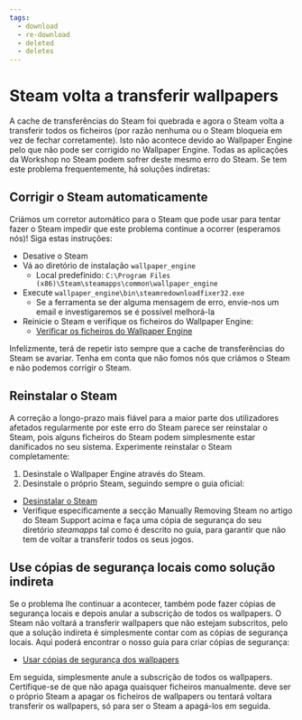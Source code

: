 ```yaml
---
tags:
  - download
  - re-download
  - deleted
  - deletes
---
```


# Steam volta a transferir wallpapers

A cache de transferências do Steam foi quebrada e agora o Steam volta a transferir todos os ficheiros (por razão nenhuma ou o Steam bloqueia em vez de fechar corretamente). Isto não acontece devido ao Wallpaper Engine pelo que não pode ser corrigido no Wallpaper Engine. Todas as aplicações da Workshop no Steam podem sofrer deste mesmo erro do Steam. Se tem este problema frequentemente, há soluções indiretas:

## Corrigir o Steam automaticamente
Criámos um corretor automático para o Steam que pode usar para tentar fazer o Steam impedir que este problema continue a ocorrer (esperamos nós)! Siga estas instruções:
* Desative o Steam
* Vá ao diretório de instalação `wallpaper_engine`
  * Local predefinido: `C:\Program Files (x86)\Steam\steamapps\common\wallpaper_engine`
* Execute `wallpaper_engine\bin\steamredownloadfixer32.exe`
  * Se a ferramenta se der alguma mensagem de erro, envie-nos um email e investigaremos se é possível melhorá-la
* Reinicie o Steam e verifique os ficheiros do Wallpaper Engine:
  * [Verificar os ficheiros do Wallpaper Engine](https://support.steampowered.com/kb_article.php?ref=2037-QEUH-3335)

Infelizmente, terá de repetir isto sempre que a cache de transferências do Steam se avariar. Tenha em conta que não fomos nós que criámos o Steam e não podemos corrigir o Steam.

## Reinstalar o Steam

A correção a longo-prazo mais fiável para a maior parte dos utilizadores afetados regularmente por este erro do Steam parece ser reinstalar o Steam, pois alguns ficheiros do Steam podem simplesmente estar danificados no seu sistema. Experimente reinstalar o Steam completamente:

1. Desinstale o Wallpaper Engine através do Steam.
2. Desinstale o próprio Steam, seguindo sempre o guia oficial:
  * [Desinstalar o Steam](https://support.steampowered.com/kb_article.php?ref=9609-OBMP-2526)
  * Verifique especificamente a secção Manually Removing Steam no artigo do Steam Support acima e faça uma cópia de segurança do seu diretório *steamapps* tal como é descrito no guia, para garantir que não tem de voltar a transferir todos os seus jogos.

## Use cópias de segurança locais como solução indireta

Se o problema lhe continuar a acontecer, também pode fazer cópias de segurança locais e depois anular a subscrição de todos os wallpapers. O Steam não voltará a transferir wallpapers que não estejam subscritos, pelo que a solução indireta é simplesmente contar com as cópias de segurança locais. Aqui poderá encontrar o nosso guia para criar cópias de segurança:

* [Usar cópias de segurança dos wallpapers](/steam/backup)

Em seguida, simplesmente anule a subscrição de todos os wallpapers. Certifique-se de que não apaga quaisquer ficheiros manualmente. deve ser o próprio Steam a apagar os ficheiros de wallpapers ou tentará voltara transferir os wallpapers, só para ser o Steam a apagá-los em seguida.